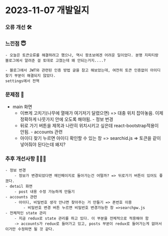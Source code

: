 # 2023-11-07 개발일지

### 오류 개선 🛠️

### 느낀점 😇
    - 오늘은 토큰오류를 해결하려고 했으나, 역시 왕초보에겐 어려운 일이었다. 분명 지피티랑 블로그에서 알려준 걸 토대로 고쳤는데 왜 안되는거지....?

    - 블로그에서 JWT와 관련된 인증 방법 글을 참고 해보았는데, 여전히 토큰 인증없이 아이디 찾기 부분이 해결되지 않았다.
    settings에서 전역 

### 문제점 👿
   - main 화면
        - 이쁘게 고치기(나무에 열매가 여기저기 달렸으면) => 대충 위치 잡아놓음. 이제 정확하게 나뭇가지 안에 오도록 해야됨.
    - 정보 번경 
        - 뒤로 가기 버튼을 제목과 나란히 위치시키고 싶은데 react-bootstrap적용이 안됨.
    - accounts 관련
        - 아이디 찾기 누르면 아이디 확인할 수 있는 창 => searchid.js => 토큰을 같이 넣어줘야 된다는데 왜지? 

### 추후 개선사항 🧗🏻‍♀️      
    - 정보 번경 
        - 정보가 변경되었다면 메인페이지로 돌아가는건 어떨까? => 뒤로가기 버튼이 있어도 좋겠다.
    - detail 화면
        - post 내용 수정 가능하게 만들기
    - accounts 관련
        - 아이디, 비밀번호 생각 안나면 찾아주는 거 만들기 => 폰번호 이용
            - 비밀번호 변경 버튼 누르면 비밀번호 변경가능한 창 =>searchpw.js
    - 전체적인 state 관리
        - 지금 redux로 state 관리를 하고 있다. 이 부분을 전체적으로 적용해야 함
        -> accounts가 redux로 들어가고 있고, posts 부분이 redux로 들어가는게 없어서 이거만 수정하면 될 것 같다. 


